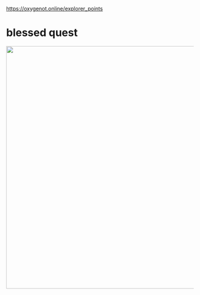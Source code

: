 https://oxygenot.online/explorer_points

# blessed quest
<img src="blessed%20quest%20explorer%20point.png" width="1000" height="650">
